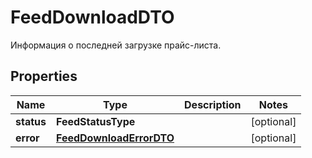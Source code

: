 

# FeedDownloadDTO

Информация о последней загрузке прайс-листа.

## Properties

| Name | Type | Description | Notes |
|------------ | ------------- | ------------- | -------------|
|**status** | **FeedStatusType** |  |  [optional] |
|**error** | [**FeedDownloadErrorDTO**](FeedDownloadErrorDTO.md) |  |  [optional] |



